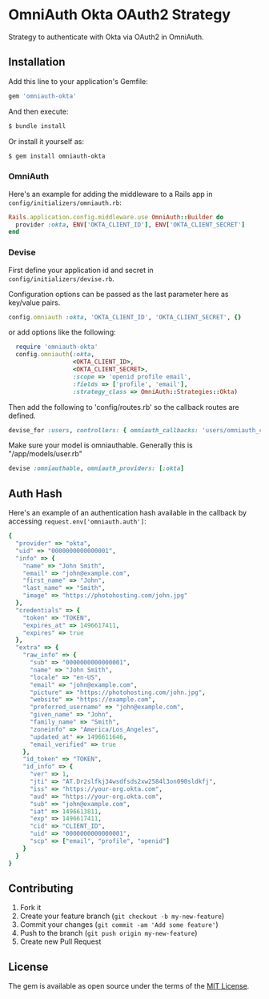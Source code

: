 # OmniAuth Okta OAuth2 Strategy

Strategy to authenticate with Okta via OAuth2 in OmniAuth.

## Installation

Add this line to your application's Gemfile:

```ruby
gem 'omniauth-okta'
```

And then execute:
```bash
$ bundle install
```

Or install it yourself as:
```bash
$ gem install omniauth-okta
```

### OmniAuth

Here's an example for adding the middleware to a Rails app in `config/initializers/omniauth.rb`:

```ruby
Rails.application.config.middleware.use OmniAuth::Builder do
  provider :okta, ENV['OKTA_CLIENT_ID'], ENV['OKTA_CLIENT_SECRET']
end
```

### Devise

First define your application id and secret in `config/initializers/devise.rb`.

Configuration options can be passed as the last parameter here as key/value pairs.

```ruby
config.omniauth :okta, 'OKTA_CLIENT_ID', 'OKTA_CLIENT_SECRET', {}
```
or add options like the following:

```ruby
  require 'omniauth-okta'
  config.omniauth(:okta,
                  <OKTA_CLIENT_ID>,
                  <OKTA_CLIENT_SECRET>,
                  :scope => 'openid profile email',
                  :fields => ['profile', 'email'],
                  :strategy_class => OmniAuth::Strategies::Okta)
```

Then add the following to 'config/routes.rb' so the callback routes are defined.

```ruby
devise_for :users, controllers: { omniauth_callbacks: 'users/omniauth_callbacks' }
```

Make sure your model is omniauthable. Generally this is "/app/models/user.rb"

```ruby
devise :omniauthable, omniauth_providers: [:okta]
```

## Auth Hash

Here's an example of an authentication hash available in the callback by accessing `request.env['omniauth.auth']`:

```ruby
{
  "provider" => "okta",
  "uid" => "0000000000000001",
  "info" => {
    "name" => "John Smith",
    "email" => "john@example.com",
    "first_name" => "John",
    "last_name" => "Smith",
    "image" => "https://photohosting.com/john.jpg"
  },
  "credentials" => {
    "token" => "TOKEN",
    "expires_at" => 1496617411,
    "expires" => true
  },
  "extra" => {
    "raw_info" => {
      "sub" => "0000000000000001",
      "name" => "John Smith",
      "locale" => "en-US",
      "email" => "john@example.com",
      "picture" => "https://photohosting.com/john.jpg",
      "website" => "https://example.com",
      "preferred_username" => "john@example.com",
      "given_name" => "John",
      "family_name" => "Smith",
      "zoneinfo" => "America/Los_Angeles",
      "updated_at" => 1496611646,
      "email_verified" => true
    },
    "id_token" => "TOKEN",
    "id_info" => {
      "ver" => 1,
      "jti" => "AT.Dr2slfkj34wsdfsds2xw2584l3on090sldkfj",
      "iss" => "https://your-org.okta.com",
      "aud" => "https://your-org.okta.com",
      "sub" => "john@example.com",
      "iat" => 1496613811,
      "exp" => 1496617411,
      "cid" => "CLIENT_ID",
      "uid" => "0000000000000001",
      "scp" => ["email", "profile", "openid"]
    }
  }
}
```

## Contributing

1. Fork it
2. Create your feature branch (`git checkout -b my-new-feature`)
3. Commit your changes (`git commit -am 'Add some feature'`)
4. Push to the branch (`git push origin my-new-feature`)
5. Create new Pull Request

## License
The gem is available as open source under the terms of the [MIT License](http://opensource.org/licenses/MIT).


